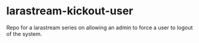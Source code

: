 # larastream-kickout-user
Repo for a larastream series on allowing an admin to force a user to logout of the system.
